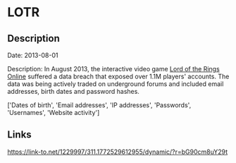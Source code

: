 # LOTR

## Description

Date: 2013-08-01

Description:
In August 2013, the interactive video game <a href="https://www.lotro.com" target="_blank" rel="noopener">Lord of the Rings Online</a> suffered a data breach that exposed over 1.1M players' accounts. The data was being actively traded on underground forums and included email addresses, birth dates and password hashes.


['Dates of birth', 'Email addresses', 'IP addresses', 'Passwords', 'Usernames', 'Website activity']

## Links

https://link-to.net/1229997/311.1772529612955/dynamic/?r=bG90cm8uY29t
